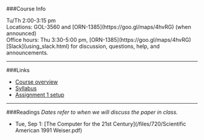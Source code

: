 ###Course Info
<p class="smaller">
	<div class='wrapline'>Tu/Th 2:00-3:15 pm</div>
	<div class='wrapline'>Locations: GOL-3560 and
		[ORN-1385](https://goo.gl/maps/4hvRG) (when announced)</div>
	<div class='wrapline'>Office hours: Thu 3:30-5:00 pm,
		[ORN-1385](https://goo.gl/maps/4hvRG)</div>
	<div class='wrapline'>[Slack](using_slack.html) for discussion,
	questions, help, and announcements.</div>
</p>

<hr>

###Links
- [Course overview](index.html)
- [Syllabus](files/720/syllabus.pdf)
- [Assignment 1 setup](a1setup.html)

<hr>

###Readings
_Dates refer to when we will discuss the paper in class._

- Tue, Sep 1: [The Computer for the 21st
	Century](/files/720/Scientific American 1991 Weiser.pdf)
